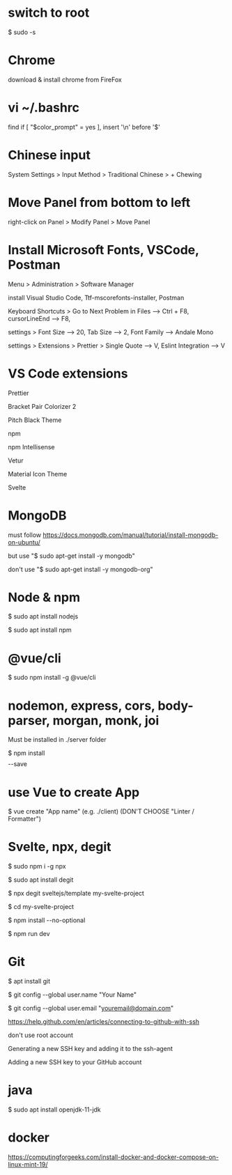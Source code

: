 # switch to root

$ sudo -s

# Chrome

download & install chrome from FireFox

# vi ~/.bashrc

find if [ "$color_prompt" = yes ], insert '\n' before '\$'

# Chinese input

System Settings > Input Method > Traditional Chinese > + Chewing

# Move Panel from bottom to left

right-click on Panel > Modify Panel > Move Panel

# Install Microsoft Fonts, VSCode, Postman

Menu > Administration > Software Manager

install Visual Studio Code, Ttf-mscorefonts-installer, Postman

Keyboard Shortcuts > Go to Next Problem in Files --> Ctrl + F8, cursorLineEnd --> F8,

settings > Font Size --> 20, Tab Size --> 2, Font Family --> Andale Mono

settings > Extensions > Prettier > Single Quote --> V, Eslint Integration --> V

# VS Code extensions 

Prettier

Bracket Pair Colorizer 2

Pitch Black Theme

npm

npm Intellisense

Vetur

Material Icon Theme

Svelte

# MongoDB

must follow https://docs.mongodb.com/manual/tutorial/install-mongodb-on-ubuntu/

but use "$ sudo apt-get install -y mongodb"

don't use "$ sudo apt-get install -y mongodb-org"

# Node & npm

$ sudo apt install nodejs

$ sudo apt install npm

# @vue/cli

$ sudo npm install -g @vue/cli

# nodemon, express, cors, body-parser, morgan, monk, joi

Must be installed in ./server folder

$ npm install $$$$ --save

# use Vue to create App

$ vue create "App name" (e.g. ./client) (DON'T CHOOSE "Linter / Formatter")

# Svelte, npx, degit

$ sudo npm i -g npx

$ sudo apt install degit

$ npx degit sveltejs/template my-svelte-project

$ cd my-svelte-project

$ npm install --no-optional

$ npm run dev

# Git

$ apt install git

$ git config --global user.name "Your Name"

$ git config --global user.email "youremail@domain.com"

https://help.github.com/en/articles/connecting-to-github-with-ssh

don't use root account

Generating a new SSH key and adding it to the ssh-agent

Adding a new SSH key to your GitHub account

# java

$ sudo apt install openjdk-11-jdk

# docker

https://computingforgeeks.com/install-docker-and-docker-compose-on-linux-mint-19/

